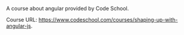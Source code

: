 A course about angular provided by Code School. 

Course URL: https://www.codeschool.com/courses/shaping-up-with-angular-js. 
